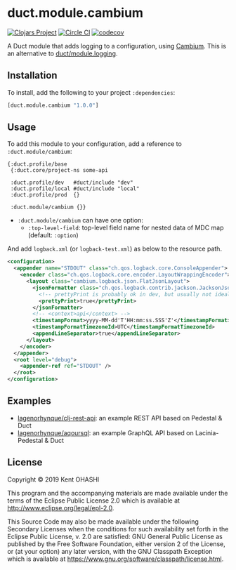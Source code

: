 # duct.module.cambium

[![Clojars Project](https://img.shields.io/clojars/v/duct.module.cambium.svg)](https://clojars.org/duct.module.cambium)
[![Circle CI](https://circleci.com/gh/lagenorhynque/duct.module.cambium.svg?style=shield)](https://circleci.com/gh/lagenorhynque/duct.module.cambium)
[![codecov](https://codecov.io/gh/lagenorhynque/duct.module.cambium/branch/master/graph/badge.svg)](https://codecov.io/gh/lagenorhynque/duct.module.cambium)

A Duct module that adds logging to a configuration, using [Cambium](https://cambium-clojure.github.io/). This is an alternative to [duct/module.logging](https://github.com/duct-framework/module.logging).

## Installation

To install, add the following to your project `:dependencies`:

```clj
[duct.module.cambium "1.0.0"]
```

## Usage

To add this module to your configuration, add a reference to `:duct.module/cambium`:

```edn
{:duct.profile/base
 {:duct.core/project-ns some-api

 :duct.profile/dev   #duct/include "dev"
 :duct.profile/local #duct/include "local"
 :duct.profile/prod  {}

 :duct.module/cambium {}}
```

- `:duct.module/cambium` can have one option:
    - `:top-level-field`: top-level field name for nested data of MDC map (default: `:option`)

And add `logback.xml` (or `logback-test.xml`) as below to the resource path.

```xml
<configuration>
  <appender name="STDOUT" class="ch.qos.logback.core.ConsoleAppender">
    <encoder class="ch.qos.logback.core.encoder.LayoutWrappingEncoder">
      <layout class="cambium.logback.json.FlatJsonLayout">
        <jsonFormatter class="ch.qos.logback.contrib.jackson.JacksonJsonFormatter">
          <!-- prettyPrint is probably ok in dev, but usually not ideal in production: -->
          <prettyPrint>true</prettyPrint>
        </jsonFormatter>
        <!-- <context>api</context> -->
        <timestampFormat>yyyy-MM-dd'T'HH:mm:ss.SSS'Z'</timestampFormat>
        <timestampFormatTimezoneId>UTC</timestampFormatTimezoneId>
        <appendLineSeparator>true</appendLineSeparator>
      </layout>
    </encoder>
  </appender>
  <root level="debug">
    <appender-ref ref="STDOUT" />
  </root>
</configuration>
```

## Examples

- [lagenorhynque/clj-rest-api](https://github.com/lagenorhynque/clj-rest-api): an example REST API based on Pedestal & Duct
- [lagenorhynque/aqoursql](https://github.com/lagenorhynque/aqoursql): an example GraphQL API based on Lacinia-Pedestal & Duct

## License

Copyright © 2019 Kent OHASHI

This program and the accompanying materials are made available under the
terms of the Eclipse Public License 2.0 which is available at
http://www.eclipse.org/legal/epl-2.0.

This Source Code may also be made available under the following Secondary
Licenses when the conditions for such availability set forth in the Eclipse
Public License, v. 2.0 are satisfied: GNU General Public License as published by
the Free Software Foundation, either version 2 of the License, or (at your
option) any later version, with the GNU Classpath Exception which is available
at https://www.gnu.org/software/classpath/license.html.
